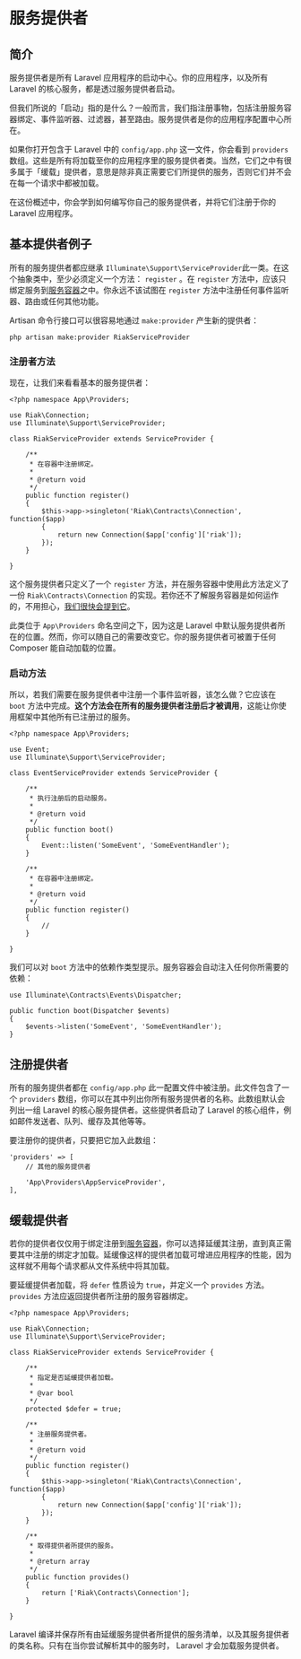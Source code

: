 # 服务提供者

## 简介

服务提供者是所有 Laravel 应用程序的启动中心。你的应用程序，以及所有 Laravel 的核心服务，都是透过服务提供者启动。

但我们所说的「启动」指的是什么？一般而言，我们指注册事物，包括注册服务容器绑定、事件监听器、过滤器，甚至路由。服务提供者是你的应用程序配置中心所在。

如果你打开包含于 Laravel 中的 `config/app.php` 这一文件，你会看到 `providers` 数组。这些是所有将加载至你的应用程序里的服务提供者类。当然，它们之中有很多属于「缓载」提供者，意思是除非真正需要它们所提供的服务，否则它们并不会在每一个请求中都被加载。

在这份概述中，你会学到如何编写你自己的服务提供者，并将它们注册于你的 Laravel 应用程序。


## 基本提供者例子

所有的服务提供者都应继承 `Illuminate\Support\ServiceProvider`此一类。在这个抽象类中，至少必须定义一个方法： `register` 。在 `register` 方法中，应该只绑定服务到[服务容器](container.md)之中。你永远不该试图在 `register` 方法中注册任何事件监听器、路由或任何其他功能。

Artisan 命令行接口可以很容易地通过 `make:provider` 产生新的提供者：

```
php artisan make:provider RiakServiceProvider
```

### 注册者方法

现在，让我们来看看基本的服务提供者：

```
<?php namespace App\Providers;

use Riak\Connection;
use Illuminate\Support\ServiceProvider;

class RiakServiceProvider extends ServiceProvider {

    /**
     * 在容器中注册绑定。
     *
     * @return void
     */
    public function register()
    {
        $this->app->singleton('Riak\Contracts\Connection', function($app)
        {
            return new Connection($app['config']['riak']);
        });
    }

}
```

这个服务提供者只定义了一个 `register` 方法，并在服务容器中使用此方法定义了一份 `Riak\Contracts\Connection` 的实现。若你还不了解服务容器是如何运作的，不用担心，[我们很快会提到它](container.md)。

此类位于 `App\Providers` 命名空间之下，因为这是 Laravel 中默认服务提供者所在的位置。然而，你可以随自己的需要改变它。你的服务提供者可被置于任何 Composer 能自动加载的位置。

### 启动方法

所以，若我们需要在服务提供者中注册一个事件监听器，该怎么做？它应该在 `boot` 方法中完成。**这个方法会在所有的服务提供者注册后才被调用**，这能让你使用框架中其他所有已注册过的服务。

```
<?php namespace App\Providers;

use Event;
use Illuminate\Support\ServiceProvider;

class EventServiceProvider extends ServiceProvider {

    /**
     * 执行注册后的启动服务。
     *
     * @return void
     */
    public function boot()
    {
        Event::listen('SomeEvent', 'SomeEventHandler');
    }

    /**
     * 在容器中注册绑定。
     *
     * @return void
     */
    public function register()
    {
        //
    }

}
```

我们可以对 `boot` 方法中的依赖作类型提示。服务容器会自动注入任何你所需要的依赖：

```
use Illuminate\Contracts\Events\Dispatcher;

public function boot(Dispatcher $events)
{
    $events->listen('SomeEvent', 'SomeEventHandler');
}
```
## 注册提供者

所有的服务提供者都在 `config/app.php` 此一配置文件中被注册。此文件包含了一个 `providers` 数组，你可以在其中列出你所有服务提供者的名称。此数组默认会列出一组 Laravel 的核心服务提供者。这些提供者启动了 Laravel 的核心组件，例如邮件发送者、队列、缓存及其他等等。

要注册你的提供者，只要把它加入此数组：

```
'providers' => [
    // 其他的服务提供者

    'App\Providers\AppServiceProvider',
],
```
## 缓载提供者

若你的提供者仅仅用于绑定注册到[服务容器](container.md)，你可以选择延缓其注册，直到真正需要其中注册的绑定才加载。延缓像这样的提供者加载可增进应用程序的性能，因为这样就不用每个请求都从文件系统中将其加载。

要延缓提供者加载，将 `defer` 性质设为 `true`，并定义一个 `provides` 方法。 `provides` 方法应返回提供者所注册的服务容器绑定。

```
<?php namespace App\Providers;

use Riak\Connection;
use Illuminate\Support\ServiceProvider;

class RiakServiceProvider extends ServiceProvider {

    /**
     * 指定是否延缓提供者加载。
     *
     * @var bool
     */
    protected $defer = true;

    /**
     * 注册服务提供者。
     *
     * @return void
     */
    public function register()
    {
        $this->app->singleton('Riak\Contracts\Connection', function($app)
        {
            return new Connection($app['config']['riak']);
        });
    }

    /**
     * 取得提供者所提供的服务。
     *
     * @return array
     */
    public function provides()
    {
        return ['Riak\Contracts\Connection'];
    }

}
```
Laravel 编译并保存所有由延缓服务提供者所提供的服务清单，以及其服务提供者的类名称。只有在当你尝试解析其中的服务时， Laravel 才会加载服务提供者。